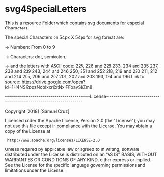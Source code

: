 # svg4SpecialLetters
This is a resource Folder which contains svg documents for especial Characters.

The special Characters on 54px X 54px for svg format are:

-> Numbers: From 0 to 9

-> Characters: dot, semicolon.

-> and the letters with ASCII code: 225, 226 and 228
                                  233, 234 and 235
                                  237, 238 and 239
                                  243, 244 and 246
                                  250, 251 and 252
                                  218, 219 and 220
                                  211, 212 and 214
                                  205, 206 and 207
                                  201, 202 and 203
                                  193, 194 and 196
 Link to source: 
https://drive.google.com/open?id=1H4NSI2ppzNcpIxxr6xtNxlFFoaySbZm8

-------------------------------------------License------------------------------------------------------------------

Copyright [2018] [Samuel Cruz]

   Licensed under the Apache License, Version 2.0 (the "License");
   you may not use this file except in compliance with the License.
   You may obtain a copy of the License at

     http://www.apache.org/licenses/LICENSE-2.0

   Unless required by applicable law or agreed to in writing, software
   distributed under the License is distributed on an "AS IS" BASIS,
   WITHOUT WARRANTIES OR CONDITIONS OF ANY KIND, either express or implied.
   See the License for the specific language governing permissions and
   limitations under the License.
